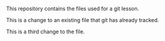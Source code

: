 
This repository contains the files used for a git lesson.

This is a change to an existing file that git has already tracked.

This is a third change to the file.
